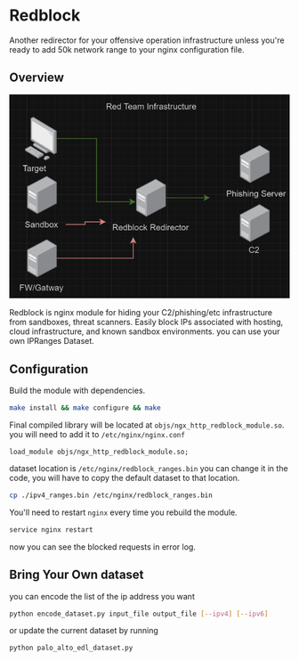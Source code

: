 # Redblock

Another redirector for your offensive operation infrastructure unless you're ready to add 50k network range to your nginx configuration file.

## Overview

![Redblock](/assets/red.png)

Redblock is nginx module for hiding your C2/phishing/etc infrastructure from sandboxes, threat scanners. Easily block IPs associated with hosting, cloud infrastructure, and known sandbox environments.
you can use your own IPRanges Dataset.

## Configuration

Build the module with dependencies.
```bash
make install && make configure && make
```
Final compiled library will be located at `objs/ngx_http_redblock_module.so`.
you will need to add it to `/etc/nginx/nginx.conf`
```nginx
load_module objs/ngx_http_redblock_module.so;
```
dataset location is `/etc/nginx/redblock_ranges.bin` you can change it in the code, you will have to copy the default dataset to that location. 
```bash
cp ./ipv4_ranges.bin /etc/nginx/redblock_ranges.bin
```
You'll need to restart `nginx` every time you rebuild the module.
```bash
service nginx restart
```
now you can see the blocked requests in error log.

## Bring Your Own dataset
you can encode the list of the ip address you want 
```bash
python encode_dataset.py input_file output_file [--ipv4] [--ipv6]
```
or update the current dataset by running 
```bash
python palo_alto_edl_dataset.py
```


